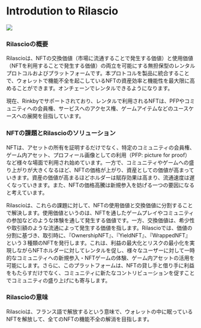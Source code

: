 # Introdution to Rilascio

![](.gitbook/assets/synschismo\_graphic\_data.png)

### Rilascioの概要

Rilascioは、NFTの交換価値（市場に流通することで発生する価値）と使用価値（NFTを利用することで発生する価値）の両立を可能にする無担保型のレンタルプロトコルおよびプラットフォームです。本プロトコルを製品に統合することで、ウォレットで機能不全を起こしているNFTの資産効率と機能性を最大限に高めることができます。オンチェーンでレンタルできるようになります。

現在、Rinkbyでサポートされており、レンタルで利用されるNFTは、PFPやコミュニティへの会員権、サービスへのアクセス権、ゲームアイテムなどのユースケースへの展開を目指しています。

### NFTの課題とRilascioのソリューション

NFTは、アセットの所有を証明するだけでなく、特定のコミュニティの会員権、ゲーム内アセット、プロフィール画像としての利用（PFP: picture for proof）など様々な場面で利用され始めています。一方で、コミュニティやゲームへの盛り上がりが大きくなるほど、NFTの価格が上がり、資産としての価値が高まっていきます。資産の価値が高まるほどホルダーは賦存効果は高まり、流通速度は遅くなっていきます。また、NFTの価格高騰は新規参入を妨げる一つの要因になると考えています。

Rilascioは、これらの課題に対して、NFTの使用価値と交換価値に分割することで解決します。使用価値というのは、NFTを通したゲームプレイやコミュニティの参加などのような体験を通して発生する価値です。一方、交換価値は、希少性や取引額のような流通によって発生する価値を指します。Rilascioでは、価値の分割に基づき、取引時に、『OwnershipNFT』、『YieldNFT』、『WrappedNFT』という３種類のNFTを発行します。これは、利益の最大化とリスクの最小化を実現しながらNFTホルダーに対してレンタルを促し、様々なユーザーに対して一時的なコミュニティへの新規参入・NFTゲームの体験、ゲーム内アセットの活用を可能にします。さらに、このプラットフォームは、NFTの貸し手と借り手に利益をもたらすだけでなく、コミュニティに新たなコントリビューションを促すことでコミュニティの盛り上げにも寄与します。

### **Rilascioの意味**

Rilascioは、フランス語で解放するという意味で、ウォレットの中に眠っているNFTを解放して、全てのNFTの機能不全の解消を目指します。
